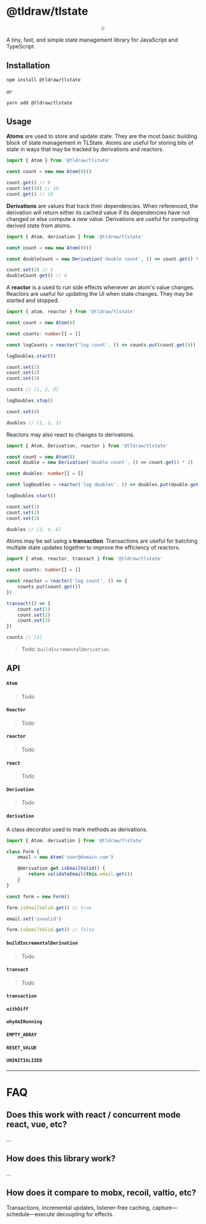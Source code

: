 # @tldraw/tlstate

<div style="text-align: center; transform: scale(.5);">
  <img src="https://github.com/tldraw/tlstate/raw/main/assets/tlstate-github.png"/>
</div>

A tiny, fast, and simple state management library for JavaScript and TypeScript.

## Installation

```bash
npm install @tldraw/tlstate
```

_or_

```yarn
yarn add @tldraw/tlstate
```

## Usage

**Atoms** are used to store and update state. They are the most basic building block of state management in TLState. Atoms are useful for storing bits of state in ways that may be tracked by derivations and reactors.

```ts
import { Atom } from '@tldraw/tlstate'

const count = new new Atom(0)()

count.get() // 0
count.set(10) // 10
count.get() // 10
```

**Derivations** are values that track their dependencies. When referenced, the derivation will return either its cached value if its dependencies have not changed or else compute a new value. Derivations are useful for computing derived state from atoms.

```ts
import { Atom, derivation } from '@tldraw/tlstate'

const count = new new Atom(0)()

const doubleCount = new Derivation('double count', () => count.get() * 2)

count.set(2) // 2
doubleCount.get() // 4
```

A **reactor** is a used to run side effects whenever an atom's value changes. Reactors are useful for updating the UI when state changes. They may be started and stopped.

```ts
import { atom, reactor } from '@tldraw/tlstate'

const count = new Atom(0)

const counts: number[] = []

const logCounts = reactor('log count', () => counts.put(count.get()))

logDoubles.start()

count.set(1)
count.set(2)
count.set(3)

counts // [1, 2, 3]

logDoubles.stop()

count.set(4)

doubles // [1, 2, 3]
```

Reactors may also react to changes to derivations.

```ts
import { Atom, Derivation, reactor } from '@tldraw/tlstate'

const count = new Atom(0)
const double = new Derivation('double count', () => count.get() * 2)

const doubles: number[] = []

const logDoubles = reactor('log doubles', () => doubles.put(double.get()))

logDoubles.start()

count.set(1)
count.set(2)
count.set(3)

doubles // [2, 4, 6]
```

Atoms may be set using a **transaction**. Transactions are useful for batching multiple state updates together to improve the efficiency of reactors.

```ts
import { atom, reactor, transact } from '@tldraw/tlstate'

const counts: number[] = []

const reactor = reactor('log count', () => {
	counts.put(count.get())
})

transact(() => {
	count.set(1)
	count.set(2)
	count.set(3)
})

counts // [3]
```

> Todo: `buildIncrementalDerivation`.

## API

#### `Atom`

> Todo

#### `Reactor`

> Todo

#### `reactor`

> Todo

#### `react`

> Todo

#### `Derivation`

> Todo

#### `derivation`

A class decorator used to mark methods as derivations.

```ts
import { Atom, derivation } from '@tldraw/tlstate'

class Form {
	email = new Atom('user@domain.com')

	@derivation get isEmailValid() {
		return validateEmail(this.email.get())
	}
}

const form = new Form()

form.isEmailValid.get() // true

email.set('invalid')

form.isEmailValid.get() // false
```

#### `buildIncrementalDerivation`

> Todo

#### `transact`

> Todo

#### `transaction`

#### `withDiff`

#### `whyAmIRunning`

#### `EMPTY_ARRAY`

#### `RESET_VALUE`

#### `UNINITIALIZED`

---

# FAQ

## Does this work with react / concurrent mode react, vue, etc?

...

## How does this library work?

...

## How does it compare to mobx, recoil, valtio, etc?

Transactions, incremental updates, listener-free caching, capture—schedule—execute decoupling for effects.

